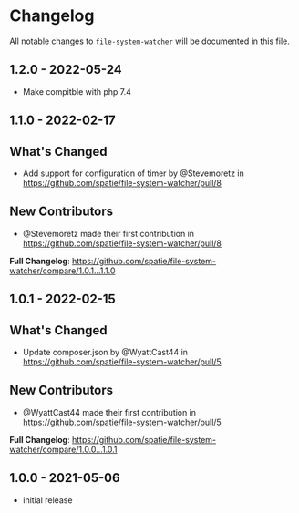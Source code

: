 # Changelog

All notable changes to `file-system-watcher` will be documented in this file.

## 1.2.0 - 2022-05-24
- Make compitble with php 7.4

## 1.1.0 - 2022-02-17

## What's Changed

- Add support for configuration of timer by @Stevemoretz in https://github.com/spatie/file-system-watcher/pull/8

## New Contributors

- @Stevemoretz made their first contribution in https://github.com/spatie/file-system-watcher/pull/8

**Full Changelog**: https://github.com/spatie/file-system-watcher/compare/1.0.1...1.1.0

## 1.0.1 - 2022-02-15

## What's Changed

- Update composer.json by @WyattCast44 in https://github.com/spatie/file-system-watcher/pull/5

## New Contributors

- @WyattCast44 made their first contribution in https://github.com/spatie/file-system-watcher/pull/5

**Full Changelog**: https://github.com/spatie/file-system-watcher/compare/1.0.0...1.0.1

## 1.0.0 - 2021-05-06

- initial release

